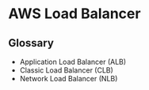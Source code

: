 # AWS Load Balancer

## Glossary

- Application Load Balancer (ALB)
- Classic Load Balancer (CLB)
- Network Load Balancer (NLB)
